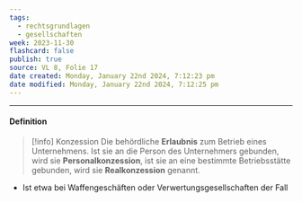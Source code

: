```yaml
---
tags:
  - rechtsgrundlagen
  - gesellschaften
week: 2023-11-30
flashcard: false
publish: true
source: VL 8, Folie 17
date created: Monday, January 22nd 2024, 7:12:23 pm
date modified: Monday, January 22nd 2024, 7:12:25 pm
---
```

***
#### Definition

> [!info] Konzession 
> Die behördliche **Erlaubnis** zum Betrieb eines Unternehmens. Ist sie an die Person des Unternehmers gebunden, wird sie **Personalkonzession**, ist sie an eine bestimmte Betriebsstätte gebunden, wird sie **Realkonzession** genannt.

- Ist etwa bei Waffengeschäften oder Verwertungsgesellschaften der Fall
